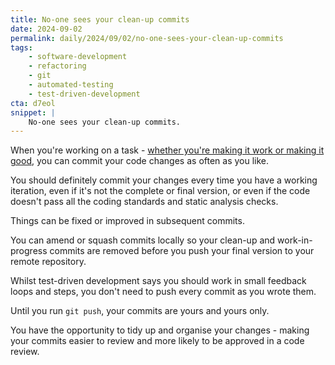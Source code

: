 ```yaml
---
title: No-one sees your clean-up commits
date: 2024-09-02
permalink: daily/2024/09/02/no-one-sees-your-clean-up-commits
tags:
    - software-development
    - refactoring
    - git
    - automated-testing
    - test-driven-development
cta: d7eol
snippet: |
    No-one sees your clean-up commits.
---
```


When you're working on a task - [whether you're making it work or making it good][0], you can commit your code changes as often as you like.

You should definitely commit your changes every time you have a working iteration, even if it's not the complete or final version, or even if the code doesn't pass all the coding standards and static analysis checks.

Things can be fixed or improved in subsequent commits.

You can amend or squash commits locally so your clean-up and work-in-progress commits are removed before you push your final version to your remote repository.

Whilst test-driven development says you should work in small feedback loops and steps, you don't need to push every commit as you wrote them.

Until you run `git push`, your commits are yours and yours only.

You have the opportunity to tidy up and organise your changes - making your commits easier to review and more likely to be approved in a code review.

[0]: {{site.url}}/daily/2024/08/31/make-it-work-then-make-it-good
